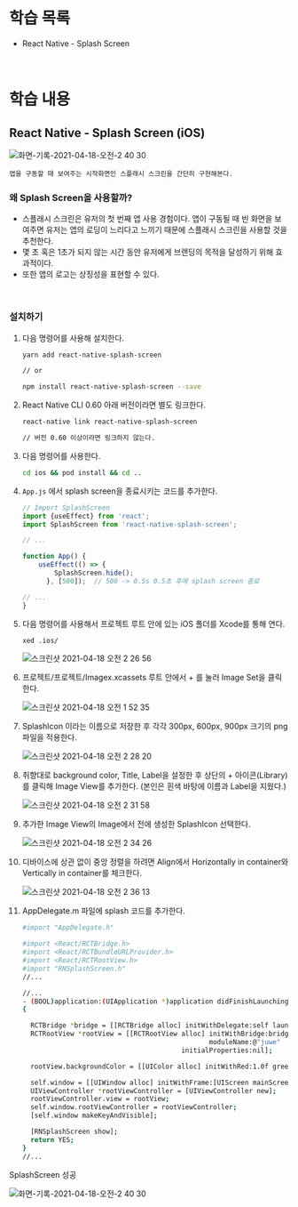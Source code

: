 # 학습 목록

- React Native - Splash Screen

<br>

# 학습 내용

## React Native - Splash Screen (iOS)

![화면-기록-2021-04-18-오전-2 40 30](https://user-images.githubusercontent.com/64737872/115121803-99b97380-9fef-11eb-92bf-5b614669cf09.gif)

    앱을 구동할 때 보여주는 시작화면인 스플래시 스크린을 간단히 구현해본다.

### 왜 Splash Screen을 사용할까?

- 스플래시 스크린은 유저의 첫 번째 앱 사용 경험이다. 앱이 구동될 때 빈 화면을 보여주면 유저는 앱의 로딩이 느리다고 느끼기 때문에 스플래시 스크린을 사용할 것을 추천한다.
- 몇 초 혹은 1초가 되지 않는 시간 동안 유저에게 브랜딩의 목적을 달성하기 위해 효과적이다.
- 또한 앱의 로고는 상징성을 표현할 수 있다.

<br>

### 설치하기

1. 다음 명령어를 사용해 설치한다.

    ```bash
    yarn add react-native-splash-screen

    // or

    npm install react-native-splash-screen --save
    ```

2. React Native CLI 0.60 아래 버전이라면 별도 링크한다.

    ```bash
    react-native link react-native-splash-screen

    // 버전 0.60 이상이라면 링크하지 않는다.
    ```

3. 다음 명령어를 사용한다.

    ```bash
    cd ios && pod install && cd ..
    ```

4. `App.js` 에서 splash screen을 종료시키는 코드를 추가한다.

    ```jsx
    // Import SplashScreen
    import {useEffect} from 'react';
    import SplashScreen from 'react-native-splash-screen';

    // ...

    function App() {
    	useEffect(() => {
    		SplashScreen.hide();
    	  }, [500]);  // 500 -> 0.5s 0.5초 후에 splash screen 종료

    // ...
    }
    ```

5. 다음 명령어를 사용해서 프로젝트 루트 안에 있는 iOS 폴더를 Xcode를 통해 연다.

    ```bash
    xed .ios/
    ```

    ![스크린샷 2021-04-18 오전 2 26 56](https://user-images.githubusercontent.com/64737872/115121412-9ae9a100-9fed-11eb-8ec8-b7ea7a70a4aa.png)


6. 프로젝트/프로젝트/Imagex.xcassets 루트 안에서 + 를 눌러 Image Set을 클릭한다.

    ![스크린샷 2021-04-18 오전 1 52 35](https://user-images.githubusercontent.com/64737872/115120505-d03fc000-9fe8-11eb-9954-f97babfff5c9.png)

7. SplashIcon 이라는 이름으로 저장한 후 각각 300px, 600px, 900px 크기의 png 파일을 적용한다.

    ![스크린샷 2021-04-18 오전 2 28 20](https://user-images.githubusercontent.com/64737872/115121439-c076aa80-9fed-11eb-8874-710ba450028b.png)
    
8. 취향대로 background color, Title, Label을 설정한 후 상단의 + 아이콘(Library) 를 클릭해 Image View를 추가한다. (본인은 흰색 바탕에 이름과 Label을 지웠다.)

    ![스크린샷 2021-04-18 오전 2 31 58](https://user-images.githubusercontent.com/64737872/115121536-43980080-9fee-11eb-9245-8c37e1962092.png)
    
9. 추가한 Image View의 Image에서 전에 생성한 SplashIcon 선택한다.

    ![스크린샷 2021-04-18 오전 2 34 26](https://user-images.githubusercontent.com/64737872/115121611-9f628980-9fee-11eb-8675-f0910fa5472b.png)
    
10. 디바이스에 상관 없이 중앙 정렬을 하려면 Align에서 Horizontally in container와 Vertically in container를 체크한다.

    ![스크린샷 2021-04-18 오전 2 36 13](https://user-images.githubusercontent.com/64737872/115121657-de90da80-9fee-11eb-97f0-483dd63574a6.png)
    
11. AppDelegate.m 파일에 splash 코드를 추가한다.

    ```bash
    #import "AppDelegate.h"

    #import <React/RCTBridge.h>
    #import <React/RCTBundleURLProvider.h>
    #import <React/RCTRootView.h>
    #import "RNSplashScreen.h"
    //...
    
    //...
    - (BOOL)application:(UIApplication *)application didFinishLaunchingWithOptions:(NSDictionary *)launchOptions
    {

      RCTBridge *bridge = [[RCTBridge alloc] initWithDelegate:self launchOptions:launchOptions];
      RCTRootView *rootView = [[RCTRootView alloc] initWithBridge:bridge
                                                   moduleName:@"juwe"
                                            initialProperties:nil];

      rootView.backgroundColor = [[UIColor alloc] initWithRed:1.0f green:1.0f blue:1.0f alpha:1];

      self.window = [[UIWindow alloc] initWithFrame:[UIScreen mainScreen].bounds];
      UIViewController *rootViewController = [UIViewController new];
      rootViewController.view = rootView;
      self.window.rootViewController = rootViewController;
      [self.window makeKeyAndVisible];

      [RNSplashScreen show];
      return YES;
    }
    //...
    ```
    
SplashScreen 성공
    
![화면-기록-2021-04-18-오전-2 40 30](https://user-images.githubusercontent.com/64737872/115121803-99b97380-9fef-11eb-92bf-5b614669cf09.gif)
